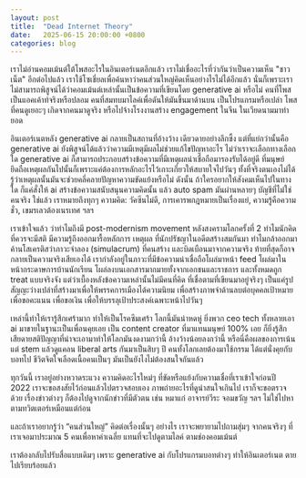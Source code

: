```yaml
---
layout: post
title:  "Dead Internet Theory"
date:   2025-06-15 20:00:00 +0800
categories: blog
---
```

เราไม่อ่านคอมเม้นต์ใต้โพสอะไรในอินเตอร์เนตอีกแล้ว เราไม่เชื่ออะไรที่ว่ากันว่าเป็นความเห็น "ชาวเน็ต" อีกต่อไปแล้ว เราใช้โซเชี่ยลเพื่อค้นหาว่าคนส่วนใหญ่คิดเห็นอย่างไรไม่ได้อีกแล้ว  นั่นก็เพราะเราไม่สามารถพิสูจน์ได้ว่าคอมเม้นต์เหล่านั้นเป็นข้อความที่เขียนโดย generative ai หรือไม่ คนที่โพสเป็นแอคเค้าท์จริงหรือปลอม คนที่สมทบมาไลค์เพื่อดันให้มันขึ้นมาด้านบน เป็นโปรแกรมหรือเปล่า  โพสที่คนดูเยอะๆ เกิดจากคนมาดูจริง หรือไปจ้างโรงงานสร้าง engagement ในจีน ในเวียดนามมาทำยอด

อินเตอร์เนตหลัง generative ai กลายเป็นสถานที่อ้างว้าง เดียวดายอย่างลึกซึ้ง แต่ที่แย่กว่านั้นคือ generative ai ยังพิสูจน์ได้แล้วว่าความมีเหตุมีผลไม่ช่วยแก้ไขปัญหาอะไร  ไม่ว่าเราจะเลือกทางเลือกใด generative ai ก็สามารถประกอบสร้างข้อความที่มีเหตุผลน่าเชื่อถือมารองรับได้อยู่ดี ที่มนุษย์ยึดถือเหตุผลกันไปนั้นก็เพราะแค่ต้องการหลักอะไรไว้เกาะเกี่ยวให้สบายใจไปวันๆ ทั้งที่จริงตนเองไม่ได้รู้ว่าเหตุผลนั้นมันจะช่วยคลี่คลายปัญหาความขัดแย้งหรือไม่ ดังนั้น ถ้าใครอยากให้สังคมเห็นไปในทางใด ก็แค่สั่งให้ ai สร้างข้อความสนับสนุนความคิดนั้น แล้ว auto spam มันผ่านหลายๆ บัญชีที่ไม่ใช่คนจริง ใช่แล้ว เราหมายถึงทุกๆ ความคิด: วัคซีนไม่ดี, การเคารพกฎหมายเป็นเรื่องแย่, ความรู้คือความชั่ว, เขมรเลวต้องเนรเทศ ฯลฯ

เราเข้าใจแล้ว ว่าทำไมถึงมี post-modernism movement หลังสงครามโลกครั้งที่ 2  ทำไมนักคิดที่ควรจะมีสติ มีความรู้ถึงออกมารื้อหลักการ เหตุผล ที่นักปรัชญาในอดีตสร้างสมกันมา  ทำไมกล้าออกมาค้านโสเครติสว่าภาวะจำลอง (simulacrum) ที่คนสร้าง และบิดเบือนมาจากความจริง ท้ายที่สุดก็อาจกลายเป็นความจริงเสียเองได้   เรากำลังอยู่ในภาวะที่มีข้อความน่าเชื่อถือโผล่มาหน้า feed โผล่มาในหน้ากระดาษการบ้านนักเรียน โผล่ลงบนเอกสารมากมายทั้งจากเอกชนและราชการ และทั้งหมดถูก treat แบบจริงจัง  แต่ว่าเบื้องหลังข้อความเหล่านั้นไม่มีคนที่คิด ที่เชื่อตามที่เขียนมาอยู่จริงๆ  เป็นแค่รูปสัญญะว่างเปล่าที่สร้างมาเพื่อให้พรรคการเมืองได้ความนิยม เพื่อสร้างภาพจำด้านลบต่อบุคคลเป้าหมาย เพื่อขอคะแนน เพื่อขอเงิน เพื่อให้บรรลุเป้าประสงค์เฉพาะหน้าไปวันๆ

เหล่านี้ทำให้เรารู้สึกเศร้ามาก ทำให้เป็นโรคซึมเศร้า โลกนี้มันน่าหดหู่  ยิ่งพวก ceo tech ทั้งหลายเอา ai มาขายในฐานะเป็นเพื่อนคุยเอย เป็น content creator ที่มาแทนมนุษย์ 100% เอย ก็ยิ่งรู้สึกเสียดายสติปัญญาที่น่าจะเอามาทำให้โลกมันงดงามกว่านี้ อ้างว้างน้อยลงกว่านี้  หรือนี่คือผลของการเน้นแต่ stem แล้วดูแคลน liberal arts กันมาเป็นสิบๆ ปี คนทั้งโลกเลยต้องมาใช้กรรม ได้แต่นั่งคุยกับบอทไป ชีวิตจิตใจเลือดเนื้อคนเป็นๆ มันเป็นยังไงไม่ต้องสนใจกันแล้ว

ทุกวันนี้ เราอยู่อย่างหวาดระแวง ความคิดอะไรใหม่ๆ ที่ขัดหรือแย้งกับความเชื่อที่เราเข้าใจก่อนปี 2022 เราจะขอสงสัยไว้ก่อนแล้วไปตรวจสอบเอง ภาพถ่ายอะไรที่ดูน่าสนใจเกินไป เราก็จะขอตรวจด้วย  เรื่องข่าวต่างๆ ก็ต้องไปดูจากนักข่าวที่มีตัวตน เช่น หมาแก่ อาจารย์วีระ จอมขวัญ ฯลฯ ไม่ใช่ไปหาตามทวิตเตอร์เหมือนแต่ก่อน

และถ้าเราอยากรู้ว่า “คนส่วนใหญ่” คิดต่อเรื่องนั้นๆ อย่างไร เราจะพยายามไปถามสุ่มๆ จากคนจริงๆ ที่เราเจอมาประมาณ 5 คนเพื่อหาค่าเฉลี่ย แทนที่จะไปดูตามไลค์ ตามช่องคอมเม้นต์

เราต้องกลับไปรับสื่อแบบเดิมๆ เพราะ generative ai กับโปรแกรมบอทต่างๆ ทำให้อินเตอร์เนต ตายไปเรียบร้อยแล้ว
